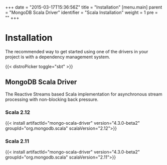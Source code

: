 +++
date = "2015-03-17T15:36:56Z"
title = "Installation"
[menu.main]
  parent = "MongoDB Scala Driver"
  identifier = "Scala Installation"
  weight = 1
  pre = "<i class='fa'></i>"
+++

# Installation

The recommended way to get started using one of the drivers in your project is with a dependency management system.

{{< distroPicker toggle="sbt" >}}

## MongoDB Scala Driver

The Reactive Streams based Scala implementation for asynchronous stream processing with non-blocking back pressure.

### Scala 2.12

{{< install artifactId="mongo-scala-driver" version="4.3.0-beta2" groupId="org.mongodb.scala" scalaVersion="2.12">}}

### Scala 2.11

{{< install artifactId="mongo-scala-driver" version="4.3.0-beta2" groupId="org.mongodb.scala" scalaVersion="2.11">}}
